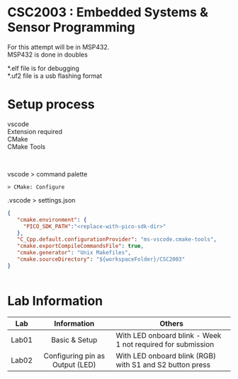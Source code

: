 # CSC2003 : Embedded Systems & Sensor Programming

For this attempt will be in MSP432. <br>
MSP432 is done in doubles



*.elf file is for debugging  <br>
*.uf2 file is a usb flashing format

# Setup process

vscode  <br>
Extension required  <br>
CMake <br>
CMake Tools 

 <br>

vscode > command palette

```> CMake: Configure```


.vscode > settings.json
 ``` JSON
 {
    "cmake.environment": {
      "PICO_SDK_PATH":"<replace-with-pico-sdk-dir>"
    },
    "C_Cpp.default.configurationProvider": "ms-vscode.cmake-tools",
    "cmake.exportCompileCommandsFile": true,
    "cmake.generator": "Unix Makefiles",
    "cmake.sourceDirectory": "${workspaceFolder}/CSC2003"
}
  
 ```

 # Lab Information

| Lab   | Information                    | Others                  |
| ----- |:------------------------------:| ----------------------- |
| Lab01 | Basic & Setup                  | With LED onboard blink - Week 1 not required for submission  |
| Lab02 | Configuring pin as Output (LED)| With LED onboard blink (RGB) with S1 and S2 button press |
